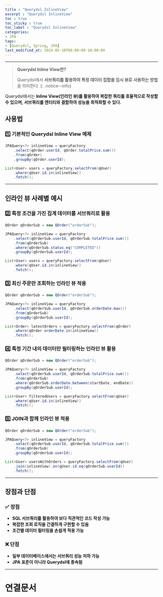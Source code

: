 ```yaml
---
title : "Querydsl InlineView"
excerpt : "Querydsl InlineView"
toc : true
toc_sticky : true
toc_label : "Querydsl InlineView"
categories:
- JPA
tags:
- [Querydsl, Spring, JPA]
last_modified_at: 2024-05-10T08:00:00-10:00:00
---
```

  
---
  
> **Querydsl Inline View란?**  
>
>  Querydsl에서 **서브쿼리를 활용하여 특정 데이터 집합을 임시 뷰로 사용하는 방법**을 의미한다. 
{: .notice--info}  

  Querydsl에서는 **Inline View(인라인 뷰)를 활용하여 복잡한 쿼리를 효율적으로 작성할 수 있으며, 서브쿼리를 엔티티와 결합하여 성능을 최적화할 수 있다.**  
  
## 사용법
  
### 1️⃣ 기본적인 Querydsl Inline View 예제
  
```java
JPAQuery<?> inlineView = queryFactory  
    .select(qOrder.userId, qOrder.totalPrice.sum())  
    .from(qOrder)  
    .groupBy(qOrder.userId);  

List<User> users = queryFactory.selectFrom(qUser)  
    .where(qUser.id.in(inlineView))  
    .fetch();
```

---
  
## 인라인 뷰 사례별 예시
  
### 2️⃣ 특정 조건을 가진 집계 데이터를 서브쿼리로 활용
  
```java
QOrder qOrderSub = new QOrder("orderSub");

JPAQuery<?> inlineView = queryFactory  
    .select(qOrderSub.userId, qOrderSub.totalPrice.sum())  
    .from(qOrderSub)  
    .where(qOrderSub.status.eq("COMPLETED"))  
    .groupBy(qOrderSub.userId);

List<User> users = queryFactory.selectFrom(qUser)  
    .where(qUser.id.in(inlineView))  
    .fetch();
```
  
### 3️⃣ 최신 주문만 조회하는 인라인 뷰 적용
  
```java
QOrder qOrderSub = new QOrder("orderSub");

JPAQuery<?> inlineView = queryFactory  
    .select(qOrderSub.userId, qOrderSub.orderDate.max())  
    .from(qOrderSub)  
    .groupBy(qOrderSub.userId);

List<Order> latestOrders = queryFactory.selectFrom(qOrder)  
    .where(qOrder.orderDate.in(inlineView))  
    .fetch();
```
  
### 4️⃣ 특정 기간 내의 데이터만 필터링하는 인라인 뷰 활용
  
```java
QOrder qOrderSub = new QOrder("orderSub");

JPAQuery<?> inlineView = queryFactory  
    .select(qOrderSub.userId, qOrderSub.totalPrice.sum())  
    .from(qOrderSub)  
    .where(qOrderSub.orderDate.between(startDate, endDate))  
    .groupBy(qOrderSub.userId);

List<User> filteredUsers = queryFactory.selectFrom(qUser)  
    .where(qUser.id.in(inlineView))  
    .fetch();
```
  
### 5️⃣ JOIN과 함께 인라인 뷰 적용
  
```java
QOrder qOrderSub = new QOrder("orderSub");

JPAQuery<?> inlineView = queryFactory  
    .select(qOrderSub.userId, qOrderSub.totalPrice.sum())  
    .from(qOrderSub)  
    .groupBy(qOrderSub.userId);

List<User> usersWithOrders = queryFactory.selectFrom(qUser)  
    .join(inlineView).on(qUser.id.eq(qOrderSub.userId))  
    .fetch();
```

---
  
## 장점과 단점
  
### ✅ 장점
- **SQL 서브쿼리를 활용하여 보다 직관적인 코드 작성 가능**  
- **복잡한 조회 로직을 간결하게 구현할 수 있음**  
- **조건별 데이터 필터링을 손쉽게 적용 가능**  
  
### ❌ 단점
- **일부 데이터베이스에서는 서브쿼리 성능 저하 가능**  
- **JPA 표준이 아니라 Querydsl에 종속됨**  

---
  
# 연결문서
